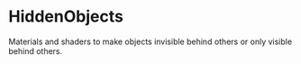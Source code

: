 # HiddenObjects
Materials and shaders to make objects invisible behind others or only visible behind others.
